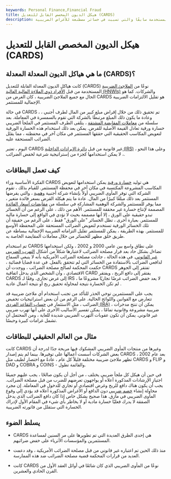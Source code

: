 ```yaml
---
keywords: Personal Finance,Financial Fraud
title: هيكل الديون المخصص القابل للتعديل (CARDS)
description: هيكل الدين المخصص القابل للتعديل هو أحد منتجات المأوى الضريبي المستخدمة سابقًا والتي تسببت في خسائر مصطنعة للأغراض الضريبية.
---
```


# هيكل الديون المخصص القابل للتعديل (CARDS)
## ما هي هياكل الديون المعدلة المعدلة (CARDS)؟

كانت هياكل الديون المعدلة القابلة للتعديل (CARDS) نوعًا من [الملاجئ الضريبية](/taxshelter) المستخدمة من قبل [الأفراد ذوي الملاءة المالية العالية (HNWIs)](/hnwi) والشركات. كما هو الحال مع جميع الملاجئ الضريبية ، كان الغرض من CARDS هو تقليل الالتزامات الضريبية الإجمالية للمستثمر.

في حالة CARDS ، تم تحقيق ذلك من خلال إقراض مبلغ كبير من المال لطرف أجنبي ، وعادة ما يكون ذلك المبلغ مرتبطًا بالشركة التي تقوم بالسمسرة في المعاملة. بعد سلسلة من [معاملات المقايضة المشتقة](/swap) ، يتلقى الطرف المستثمر في الملجأ الضريبي خسارة ورقية تعادل القيمة الأصلية للقرض. يمكن بعد ذلك استخدام هذه الخسارة الورقية لتعويض المكاسب الحقيقية التي حققها المستثمر في مكان آخر في محفظته ، مما يقلل الضرائب المستحقة عليه.

اليوم ، تعتبر CARDS غير قانونية من قبل [دائرة الإيرادات الداخلية (IRS)](/irs) ، وعلى هذا النحو ، لا يمكن استخدامها كجزء من إستراتيجية شرعية لخفض الضرائب.

## كيف تعمل البطاقات

الفكرة الأساسية وراء CARDS هي توليد [خسارة ورقية](/paperprofitorloss) يمكن استخدامها لتعويض المكاسب المشروعة المكتسبة في مكان آخر في محفظة المستثمر. للقيام بذلك ، تقوم الشركة التي توفر المأوى الضريبي أولاً بإنشاء شركة أجنبية [وهمية](/shellcorporation) ، والتي يقرضها المستثمر بعد ذلك مبلغًا كبيرًا من المال. عادة ما يتم هيكلة القرض بسعر فائدة متغير ، مما يوفر للمستثمر والشركة الوهمية المشاركة في سلسلة من [مقايضات أسعار الفائدة](/interestrateswap) المصممة لإنتاج خسارة غير محققة للمستثمر. الأهم من ذلك ، على الرغم من أن الخسائر تبدو حقيقية على الورق ، إلا أنها مصممة بحيث لا تؤدي في الواقع إلى خسارة مالية للمستثمر. بعبارة أخرى ، تظل الخسائر "على الورق" فقط ، على الرغم من حقيقة أن تلك الخسائر الورقية تستخدم لتعويض الضرائب المستحقة على المحفظة الأوسع للمستثمر. بهذه الطريقة ، يمكن للمستثمر تقليل التزاماته الضريبية الإجمالية ببساطة عن طريق خلق مظهر للخسائر من خلال معاملات المقايضة الخاصة به.

تم استخدام CARDS على نطاق واسع بين عامي 2000 و 2002 ، ولكن استخدامها تضاءل بشكل حاد بعد قرار مصلحة الضرائب لاعتبارها شكلاً من أشكال [التهرب الضريبي غير القانوني](/taxevasion). في هذه الحالة ، جادلت مصلحة الضرائب الأمريكية بأنه لا ينبغي السماح لدافعي الضرائب بالاستفادة من الخسائر التي لم تتحقق بالفعل. في عدة قضايا قضائية ، حكمت المحكمة لصالح مصلحة الضرائب ، ووجدت أن CARDS تفتقر إلى الجوهر الاقتصادي ، وأن الشخص الذي يدخل اتفاقية CARD يفتقر إلى دافع الربح ، ويفتقر CARDS إلى غرض تجاري. وفقًا لـ IRS ، لا يعد خفض الضرائب غرضًا تجاريًا مشروعًا ما لم تكن الخسارة نتيجة لمحاولة تحقيق ربح أو نتيجة أعمال عادية .

يجب على المستثمرين توخي الحذر للتأكد من تجنب استخدام أي ملاجئ ضريبية قد تتعارض مع القوانين واللوائح الحالية. على الرغم من أن بعض استراتيجيات تخفيض الضرائب ، مثل الاستثمار في [حساب التقاعد الفردي (IRA)](/ira) ، يمكن أن تنتج مدخرات ضريبية مشروعة وقانونية تمامًا ، يمكن تفسير الأساليب الأخرى على أنها تهرب ضريبي غير قانوني. يمكن أن تكون عقوبات التهرب الضريبي شديدة للغاية ، ومن المحتمل أن تشمل غرامات كبيرة وحبسًا.

## مثال من العالم الحقيقي للبطاقات

كانت CARDS وغيرها من منتجات المأوى الضريبي المشكوك فيها مربحة جدًا لدرجة أن بعض الشركات أسست أعمالها على توفيرها. بينما لم يتم إصدار CARDS بعد عام 2002 ، تظهر ملاجئ ضريبية مختلفة قليلاً كل عام ، عادةً مع اختصار لطيف مثل CARDS و FLIP و DAD و COBRA و COINS - والقائمة تطول.

في حين أن هيكل كل ملجأ ضريبي يختلف ، من أجل أن يكون صالحًا ، يجب عليهم جميعًا اجتياز الإرشادات المذكورة أعلاه أو يواجهون تعرضهم للضرب من قبل مصلحة الضرائب. يجب أن يكون هناك دافع للربح وغرض اقتصادي أو تجاري للدخول في المعاملة. إن مجرد محاولة إنشاء [خصم ضريبي](/tax-deduction) دون الدافع أو الأغراض المذكورة أعلاه قد يؤدي إلى وقوع المأوى الضريبي في مأزق. هذا صحيح بشكل خاص إذا كان دافع الضرائب الذي يدخل الصفقة لا يدرك فعليًا خسارة مادية أو لا يخاطر بأي شيء في المقام الأول لإدراك الخسارة التي ستقلل من فاتورته الضريبية.

## يسلط الضوء

- CARDS هي إحدى الطرق العديدة التي تم تطويرها على مر السنين لمساعدة المستثمرين والمؤسسات الأثرياء على خفض ضرائبهم.

- منذ ذلك الحين تم اعتباره غير قانوني من قبل مصلحة الضرائب الأمريكية ، وقد دعمت العديد من قرارات المحكمة قضية مصلحة الضرائب ضد هذه الممارسة.

- كانت CARDS نوعًا من المأوى الضريبي الذي كان شائعًا في أوائل العقد الأول من القرن الحادي والعشرين.

